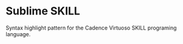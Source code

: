 Sublime SKILL
=============

Syntax highlight pattern for the Cadence Virtuoso SKILL programing language.
